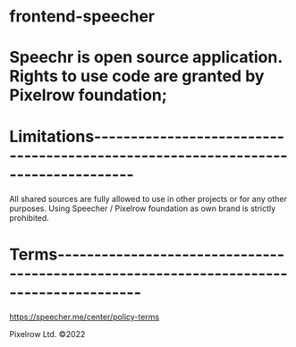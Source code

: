 # frontend-speecher
# Speechr is open source application. Rights to use code are granted by Pixelrow foundation;

# Limitations---------------------------------------------------------------------------------
All shared sources are fully allowed to use in other projects or for any other purposes. Using Speecher / Pixelrow foundation as own brand is strictly prohibited.

# Terms---------------------------------------------------------------------------------------

https://speecher.me/center/policy-terms



Pixelrow Ltd. ©2022

